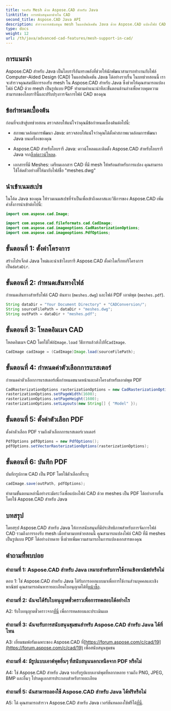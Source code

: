 ```yaml
---
title: รองรับ Mesh ด้วย Aspose.CAD สำหรับ Java
linktitle: การสนับสนุนตาข่ายใน CAD
second_title: Aspose.CAD Java API
description: สำรวจการสนับสนุน mesh ในแอปพลิเคชัน Java ด้วย Aspose.CAD แปลงไฟล์ CAD เป็น PDF ได้อย่างง่ายดาย
type: docs
weight: 12
url: /th/java/advanced-cad-features/mesh-support-in-cad/
---
```

## การแนะนำ

Aspose.CAD สำหรับ Java เป็นไลบรารีอันทรงพลังที่ช่วยให้นักพัฒนาสามารถทำงานกับไฟล์ Computer-Aided Design (CAD) ในแอปพลิเคชัน Java ได้อย่างราบรื่น ในบทช่วยสอนนี้ เราจะสำรวจคุณสมบัติการรองรับ mesh ใน Aspose.CAD สำหรับ Java ซึ่งช่วยให้คุณสามารถแปลงไฟล์ CAD ด้วย mesh เป็นรูปแบบ PDF ทำตามคำแนะนำทีละขั้นตอนด้านล่างเพื่อควบคุมความสามารถของไลบรารีนี้และปรับปรุงการจัดการไฟล์ CAD ของคุณ

## ข้อกำหนดเบื้องต้น

ก่อนที่จะเข้าสู่บทช่วยสอน ตรวจสอบให้แน่ใจว่าคุณมีข้อกำหนดเบื้องต้นต่อไปนี้:

- สภาพแวดล้อมการพัฒนา Java: ตรวจสอบให้แน่ใจว่าคุณได้ตั้งค่าสภาพแวดล้อมการพัฒนา Java บนเครื่องของคุณ

-  Aspose.CAD สำหรับไลบรารี Java: ดาวน์โหลดและติดตั้ง Aspose.CAD สำหรับไลบรารี Java จาก[ลิ้งค์ดาวน์โหลด](https://releases.aspose.com/cad/java/).

- เอกสารที่มี Meshes: เตรียมเอกสาร CAD ที่มี mesh ให้พร้อมสำหรับการแปลง คุณสามารถใช้โค้ดตัวอย่างที่ให้มากับไฟล์ชื่อ "meshes.dwg"

## นำเข้าเนมสเปซ

ในโค้ด Java ของคุณ ให้รวมเนมสเปซที่จำเป็นเพื่อเข้าถึงคลาสและวิธีการของ Aspose.CAD เพิ่มคำสั่งการนำเข้าต่อไปนี้:

```java
import com.aspose.cad.Image;

import com.aspose.cad.fileformats.cad.CadImage;
import com.aspose.cad.imageoptions.CadRasterizationOptions;
import com.aspose.cad.imageoptions.PdfOptions;
```

## ขั้นตอนที่ 1: ตั้งค่าโครงการ

สร้างโปรเจ็กต์ Java ใหม่และนำเข้าไลบรารี Aspose.CAD ตั้งค่าไดเร็กทอรีโครงการเป็น`dataDir`.

## ขั้นตอนที่ 2: กำหนดเส้นทางไฟล์

กำหนดเส้นทางสำหรับไฟล์ CAD ต้นทาง (`meshes.dwg`) และไฟล์ PDF เอาต์พุต (`meshes.pdf`).

```java
String dataDir = "Your Document Directory" + "CADConversion/";
String sourceFilePath = dataDir + "meshes.dwg";
String outPath = dataDir + "meshes.pdf";
```

## ขั้นตอนที่ 3: โหลดอิมเมจ CAD

 โหลดอิมเมจ CAD โดยใช้ไฟล์`Image.load` วิธีการแล้วส่งไปที่`CadImage`.

```java
CadImage cadImage = (CadImage)Image.load(sourceFilePath);
```

## ขั้นตอนที่ 4: กำหนดค่าตัวเลือกการแรสเตอร์

กำหนดค่าตัวเลือกการแรสเตอร์เพื่อกำหนดขนาดหน้าและเค้าโครงสำหรับเอาต์พุต PDF

```java
CadRasterizationOptions rasterizationOptions = new CadRasterizationOptions();
rasterizationOptions.setPageWidth(1600);
rasterizationOptions.setPageHeight(1600);
rasterizationOptions.setLayouts(new String[] { "Model" });
```

## ขั้นตอนที่ 5: ตั้งค่าตัวเลือก PDF

ตั้งค่าตัวเลือก PDF รวมถึงตัวเลือกการแรสเตอร์เวกเตอร์

```java
PdfOptions pdfOptions = new PdfOptions();
pdfOptions.setVectorRasterizationOptions(rasterizationOptions);
```

## ขั้นตอนที่ 6: บันทึก PDF

บันทึกรูปภาพ CAD เป็น PDF โดยใช้ตัวเลือกที่ระบุ

```java
cadImage.save(outPath, pdfOptions);
```

ทำตามขั้นตอนเหล่านี้อย่างระมัดระวังเพื่อแปลงไฟล์ CAD ด้วย meshes เป็น PDF ได้อย่างราบรื่นโดยใช้ Aspose.CAD สำหรับ Java

## บทสรุป

โดยสรุป Aspose.CAD สำหรับ Java ให้การสนับสนุนที่มีประสิทธิภาพสำหรับการจัดการไฟล์ CAD รวมถึงการรองรับ mesh เมื่อทำตามบทช่วยสอนนี้ คุณสามารถแปลงไฟล์ CAD ที่มี meshes เป็นรูปแบบ PDF ได้อย่างง่ายดาย ซึ่งช่วยเพิ่มความสามารถในการแปลงเอกสารของคุณ

## คำถามที่พบบ่อย

### คำถามที่ 1: Aspose.CAD สำหรับ Java เหมาะสำหรับการใช้งานเชิงพาณิชย์หรือไม่

 ตอบ 1: ใช่ Aspose.CAD สำหรับ Java ได้รับการออกแบบมาเพื่อการใช้งานส่วนบุคคลและเชิงพาณิชย์ คุณสามารถค้นหารายละเอียดใบอนุญาตได้ที่[หน้าซื้อ](https://purchase.aspose.com/buy).

### คำถามที่ 2: ฉันจะได้รับใบอนุญาตชั่วคราวเพื่อการทดสอบได้อย่างไร

 A2: รับใบอนุญาตชั่วคราวจาก[ที่นี่](https://purchase.aspose.com/temporary-license/) เพื่อการทดสอบและประเมินผล

### คำถามที่ 3: ฉันจะรับการสนับสนุนชุมชนสำหรับ Aspose.CAD สำหรับ Java ได้ที่ไหน

 A3: เยี่ยมชมฟอรัมเฉพาะของ Aspose.CAD ที่[https://forum.aspose.com/c/cad/19](https://forum.aspose.com/c/cad/19) เพื่อสนับสนุนชุมชน

### คำถามที่ 4: มีรูปแบบเอาต์พุตอื่นๆ ที่สนับสนุนนอกเหนือจาก PDF หรือไม่

A4: ใช่ Aspose.CAD สำหรับ Java รองรับรูปแบบเอาต์พุตที่หลากหลาย รวมถึง PNG, JPEG, BMP และอื่นๆ โปรดดูเอกสารประกอบสำหรับรายละเอียด

### คำถามที่ 5: ฉันสามารถลองใช้ Aspose.CAD สำหรับ Java ได้ฟรีหรือไม่

 A5: ได้ คุณสามารถสำรวจ Aspose.CAD สำหรับ Java เวอร์ชันทดลองใช้ฟรีได้[ที่นี่](https://releases.aspose.com/).